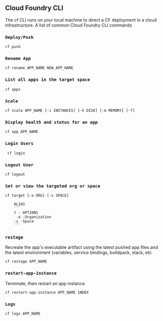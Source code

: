 ## Cloud Foundry CLI

The cf CLI runs on your local machine to direct a CF deployment in a cloud infrastructure.
A list of common Cloud Foundry CLI commands

### `Deploy/Push`

```
cf push
```

### `Rename App`

```
cf rename APP_NAME NEW_APP_NAME
```

### `List all apps in the target space`

```
cf apps
```

### `Scale`

```
cf scale APP_NAME [-i INSTANCES] [-k DISK] [-m MEMORY] [-f]
```

### `Display health and status for an app`

```
cf app APP_NAME
```

### `Login Users`

```
 cf login
```

### `Logout User`

```
cf logout
```

### `Set or view the targeted org or space`

```
cf target [-o ORG] [-s SPACE]
```

        ALIAS
        ```
        t - OPTIONS
         -o -Organization
        -s -Space
        ```

### `restage`

Recreate the app's executable artifact using the latest pushed app files and the latest environment (variables, service bindings, buildpack, stack, etc

```
cf restage APP_NAME
```

### `restart-app-instance`

Terminate, then restart an app instance

```
cf restart-app-instance APP_NAME INDEX
```

### `Logs`

```
cf logs APP_NAME
```
